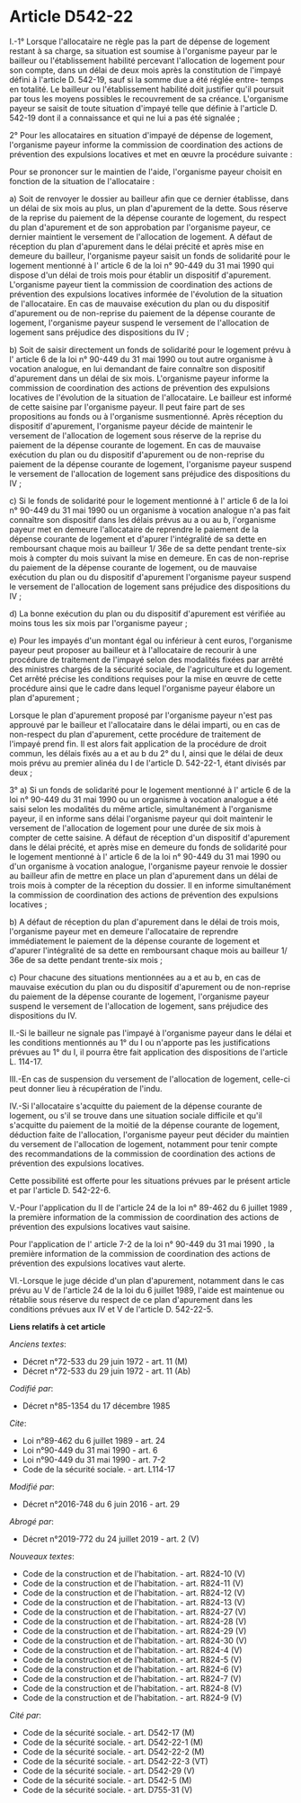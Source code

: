 # Article D542-22

I.-1° Lorsque l'allocataire ne règle pas la part de dépense de logement restant à sa charge, sa situation est soumise à
l'organisme payeur par le bailleur ou l'établissement habilité percevant l'allocation de logement pour son compte, dans un
délai de deux mois après la constitution de l'impayé défini à l'article D. 542-19, sauf si la somme due a été réglée entre-
temps en totalité. Le bailleur ou l'établissement habilité doit justifier qu'il poursuit par tous les moyens possibles le
recouvrement de sa créance. L'organisme payeur se saisit de toute situation d'impayé telle que définie à l'article D. 542-19
dont il a connaissance et qui ne lui a pas été signalée ; 

2° Pour les allocataires en situation d'impayé de dépense de logement, l'organisme payeur informe la commission de
coordination des actions de prévention des expulsions locatives et met en œuvre la procédure suivante : 

Pour se prononcer sur le maintien de l'aide, l'organisme payeur choisit en fonction de la situation de l'allocataire : 

a) Soit de renvoyer le dossier au bailleur afin que ce dernier établisse, dans un délai de six mois au plus, un plan
d'apurement de la dette. Sous réserve de la reprise du paiement de la dépense courante de logement, du respect du plan
d'apurement et de son approbation par l'organisme payeur, ce dernier maintient le versement de l'allocation de logement. A
défaut de réception du plan d'apurement dans le délai précité et après mise en demeure du bailleur, l'organisme payeur saisit
un fonds de solidarité pour le logement mentionné à l' article 6 de la loi n° 90-449 du 31 mai 1990  qui dispose d'un délai
de trois mois pour établir un dispositif d'apurement. L'organisme payeur tient la commission de coordination des actions de
prévention des expulsions locatives informée de l'évolution de la situation de l'allocataire. En cas de mauvaise exécution du
plan ou du dispositif d'apurement ou de non-reprise du paiement de la dépense courante de logement, l'organisme payeur
suspend le versement de l'allocation de logement sans préjudice des dispositions du IV ; 

b) Soit de saisir directement un fonds de solidarité pour le logement prévu à l' article 6 de la loi n° 90-449 du 31 mai 1990
ou tout autre organisme à vocation analogue, en lui demandant de faire connaître son dispositif d'apurement dans un délai de
six mois. L'organisme payeur informe la commission de coordination des actions de prévention des expulsions locatives de
l'évolution de la situation de l'allocataire. Le bailleur est informé de cette saisine par l'organisme payeur. Il peut faire
part de ses propositions au fonds ou à l'organisme susmentionné. Après réception du dispositif d'apurement, l'organisme
payeur décide de maintenir le versement de l'allocation de logement sous réserve de la reprise du paiement de la dépense
courante de logement. En cas de mauvaise exécution du plan ou du dispositif d'apurement ou de non-reprise du paiement de la
dépense courante de logement, l'organisme payeur suspend le versement de l'allocation de logement sans préjudice des
dispositions du IV ; 

c) Si le fonds de solidarité pour le logement mentionné à l' article 6 de la loi n° 90-449 du 31 mai 1990  ou un organisme à
vocation analogue n'a pas fait connaître son dispositif dans les délais prévus au a ou au b, l'organisme payeur met en
demeure l'allocataire de reprendre le paiement de la dépense courante de logement et d'apurer l'intégralité de sa dette en
remboursant chaque mois au bailleur 1/ 36e de sa dette pendant trente-six mois à compter du mois suivant la mise en demeure.
En cas de non-reprise du paiement de la dépense courante de logement, ou de mauvaise exécution du plan ou du dispositif
d'apurement l'organisme payeur suspend le versement de l'allocation de logement sans préjudice des dispositions du IV ; 

d) La bonne exécution du plan ou du dispositif d'apurement est vérifiée au moins tous les six mois par l'organisme payeur ; 

e) Pour les impayés d'un montant égal ou inférieur à cent euros, l'organisme payeur peut proposer au bailleur et à
l'allocataire de recourir à une procédure de traitement de l'impayé selon des modalités fixées par arrêté des ministres
chargés de la sécurité sociale, de l'agriculture et du logement. Cet arrêté précise les conditions requises pour la mise en
œuvre de cette procédure ainsi que le cadre dans lequel l'organisme payeur élabore un plan d'apurement ; 

Lorsque le plan d'apurement proposé par l'organisme payeur n'est pas approuvé par le bailleur et l'allocataire dans le délai
imparti, ou en cas de non-respect du plan d'apurement, cette procédure de traitement de l'impayé prend fin. Il est alors fait
application de la procédure de droit commun, les délais fixés au a et au b du 2° du I, ainsi que le délai de deux mois prévu
au premier alinéa du I de l'article D. 542-22-1, étant divisés par deux ; 

3° a) Si un fonds de solidarité pour le logement mentionné à l' article 6 de la loi n° 90-449 du 31 mai 1990  ou un organisme
à vocation analogue a été saisi selon les modalités du même article, simultanément à l'organisme payeur, il en informe sans
délai l'organisme payeur qui doit maintenir le versement de l'allocation de logement pour une durée de six mois à compter de
cette saisine. A défaut de réception d'un dispositif d'apurement dans le délai précité, et après mise en demeure du fonds de
solidarité pour le logement mentionné à l' article 6 de la loi n° 90-449 du 31 mai 1990  ou d'un organisme à vocation
analogue, l'organisme payeur renvoie le dossier au bailleur afin de mettre en place un plan d'apurement dans un délai de
trois mois à compter de la réception du dossier. Il en informe simultanément la commission de coordination des actions de
prévention des expulsions locatives ; 

b) A défaut de réception du plan d'apurement dans le délai de trois mois, l'organisme payeur met en demeure l'allocataire de
reprendre immédiatement le paiement de la dépense courante de logement et d'apurer l'intégralité de sa dette en remboursant
chaque mois au bailleur 1/ 36e de sa dette pendant trente-six mois ; 

c) Pour chacune des situations mentionnées au a et au b, en cas de mauvaise exécution du plan ou du dispositif d'apurement ou
de non-reprise du paiement de la dépense courante de logement, l'organisme payeur suspend le versement de l'allocation de
logement, sans préjudice des dispositions du IV. 

II.-Si le bailleur ne signale pas l'impayé à l'organisme payeur dans le délai et les conditions mentionnés au 1° du I ou
n'apporte pas les justifications prévues au 1° du I, il pourra être fait application des dispositions de l'article L.
114-17. 

III.-En cas de suspension du versement de l'allocation de logement, celle-ci peut donner lieu à récupération de l'indu. 

IV.-Si l'allocataire s'acquitte du paiement de la dépense courante de logement, ou s'il se trouve dans une situation sociale
difficile et qu'il s'acquitte du paiement de la moitié de la dépense courante de logement, déduction faite de l'allocation,
l'organisme payeur peut décider du maintien du versement de l'allocation de logement, notamment pour tenir compte des
recommandations de la commission de coordination des actions de prévention des expulsions locatives. 

Cette possibilité est offerte pour les situations prévues par le présent article et par l'article D. 542-22-6. 

V.-Pour l'application du  II de l'article 24 de la loi n° 89-462 du 6 juillet 1989 , la première information de la commission
de coordination des actions de prévention des expulsions locatives vaut saisine. 

Pour l'application de l' article 7-2 de la loi n° 90-449 du 31 mai 1990 , la première information de la commission de
coordination des actions de prévention des expulsions locatives vaut alerte. 

VI.-Lorsque le juge décide d'un plan d'apurement, notamment dans le cas prévu au V de l'article 24 de la loi du 6 juillet
1989, l'aide est maintenue ou rétablie sous réserve du respect de ce plan d'apurement dans les conditions prévues aux IV et V
de l'article D. 542-22-5.

**Liens relatifs à cet article**

_Anciens textes_:

  - Décret n°72-533 du 29 juin 1972 - art. 11 (M)
  - Décret n°72-533 du 29 juin 1972 - art. 11 (Ab)

_Codifié par_:

  - Décret n°85-1354 du 17 décembre 1985

_Cite_:

  - Loi n°89-462 du 6 juillet 1989 - art. 24
  - Loi n°90-449 du 31 mai 1990 - art. 6
  - Loi n°90-449 du 31 mai 1990 - art. 7-2
  - Code de la sécurité sociale. - art. L114-17

_Modifié par_:

  - Décret n°2016-748 du 6 juin 2016 - art. 29

_Abrogé par_:

  - Décret n°2019-772 du 24 juillet 2019 - art. 2 (V)

_Nouveaux textes_:

  - Code de la construction et de l'habitation. - art. R824-10 (V)
  - Code de la construction et de l'habitation. - art. R824-11 (V)
  - Code de la construction et de l'habitation. - art. R824-12 (V)
  - Code de la construction et de l'habitation. - art. R824-13 (V)
  - Code de la construction et de l'habitation. - art. R824-27 (V)
  - Code de la construction et de l'habitation. - art. R824-28 (V)
  - Code de la construction et de l'habitation. - art. R824-29 (V)
  - Code de la construction et de l'habitation. - art. R824-30 (V)
  - Code de la construction et de l'habitation. - art. R824-4 (V)
  - Code de la construction et de l'habitation. - art. R824-5 (V)
  - Code de la construction et de l'habitation. - art. R824-6 (V)
  - Code de la construction et de l'habitation. - art. R824-7 (V)
  - Code de la construction et de l'habitation. - art. R824-8 (V)
  - Code de la construction et de l'habitation. - art. R824-9 (V)

_Cité par_:

  - Code de la sécurité sociale. - art. D542-17 (M)
  - Code de la sécurité sociale. - art. D542-22-1 (M)
  - Code de la sécurité sociale. - art. D542-22-2 (M)
  - Code de la sécurité sociale. - art. D542-22-3 (VT)
  - Code de la sécurité sociale. - art. D542-29 (V)
  - Code de la sécurité sociale. - art. D542-5 (M)
  - Code de la sécurité sociale. - art. D755-31 (V)
